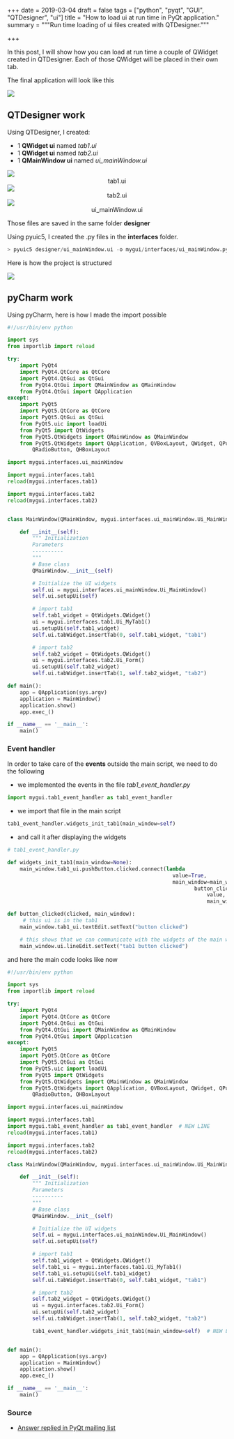 +++
date = 2019-03-04
draft = false
tags = ["python", "pyqt", "GUI", "QTDesigner", "ui"]
title = "How to load ui at run time in PyQt application."
summary = """Run time loading of ui files created with QTDesigner."""

+++

In this post, I will show how you can load at run time a couple of QWidget created in QTDesigner. Each of those
QWidget will be placed in their own tab. 

The final application will look like this

<img src='/img/posts/load_ui_at_run_time_pyqt/tab1_main_application.png' />

## QTDesigner work

Using QTDesigner, I created:
 
  * 1 **QWidget ui** named *tab1.ui*
  * 1 **QWidget ui** named *tab2.ui*
  * 1 **QMainWindow ui** named *ui_mainWindow.ui*

<img src='/img/posts/load_ui_at_run_time_pyqt/designer_tab1.png' />
<center>tab1.ui</center>

<img src='/img/posts/load_ui_at_run_time_pyqt/designer_tab2.png' />
<center>tab2.ui</center>

<img src='/img/posts/load_ui_at_run_time_pyqt/designer_main_window.png' />
<center>ui_mainWindow.ui</center>
  
Those files are saved in the same folder **designer**

Using pyuic5, I created the .py files in the **interfaces** folder.

```python
> pyuic5 designer/ui_mainWindow.ui -o mygui/interfaces/ui_mainWindow.py
```

Here is how the project is structured

<img src='/img/posts/load_ui_at_run_time_pyqt/file_tree.png' />

## pyCharm work

Using pyCharm, here is how I made the import possible

```python
#!/usr/bin/env python

import sys
from importlib import reload

try:
    import PyQt4
    import PyQt4.QtCore as QtCore
    import PyQt4.QtGui as QtGui
    from PyQt4.QtGui import QMainWindow as QMainWindow
    from PyQt4.QtGui import QApplication 
except:
    import PyQt5
    import PyQt5.QtCore as QtCore
    import PyQt5.QtGui as QtGui
    from PyQt5.uic import loadUi
    from PyQt5 import QtWidgets
    from PyQt5.QtWidgets import QMainWindow as QMainWindow
    from PyQt5.QtWidgets import QApplication, QVBoxLayout, QWidget, QPushButton, \
        QRadioButton, QHBoxLayout

import mygui.interfaces.ui_mainWindow

import mygui.interfaces.tab1
reload(mygui.interfaces.tab1)

import mygui.interfaces.tab2
reload(mygui.interfaces.tab2)


class MainWindow(QMainWindow, mygui.interfaces.ui_mainWindow.Ui_MainWindow):

    def __init__(self):
        """ Initialization
        Parameters
        ----------
        """
        # Base class
        QMainWindow.__init__(self)

        # Initialize the UI widgets
        self.ui = mygui.interfaces.ui_mainWindow.Ui_MainWindow()
        self.ui.setupUi(self)

        # import tab1
        self.tab1_widget = QtWidgets.QWidget()
        ui = mygui.interfaces.tab1.Ui_MyTab1()
        ui.setupUi(self.tab1_widget)
        self.ui.tabWidget.insertTab(0, self.tab1_widget, "tab1")

        # import tab2
        self.tab2_widget = QtWidgets.QWidget()
        ui = mygui.interfaces.tab2.Ui_Form()
        ui.setupUi(self.tab2_widget)
        self.ui.tabWidget.insertTab(1, self.tab2_widget, "tab2")

def main():
    app = QApplication(sys.argv)
    application = MainWindow()
    application.show()
    app.exec_()

if __name__ == '__main__':
    main()

```

### Event handler

In order to take care of the **events** outside the main script, we need to do the following
 
  * we implemented the events in the file *tab1_event_handler.py*
  
```python
import mygui.tab1_event_handler as tab1_event_handler
```
 
  * we import that file in the main script

```python
tab1_event_handler.widgets_init_tab1(main_window=self)
```

  * and call it after displaying the widgets

```python
# tab1_event_handler.py

def widgets_init_tab1(main_window=None):
    main_window.tab1_ui.pushButton.clicked.connect(lambda 
                                                     value=True,
                                                     main_window=main_window: 
                                                            button_clicked(
                                                                value,
                                                                main_window))

def button_clicked(clicked, main_window):
     # this ui is in the tab1
    main_window.tab1_ui.textEdit.setText("button clicked")

    # this shows that we can communicate with the widgets of the main window
    main_window.ui.lineEdit.setText("tab1 button clicked")
```

and here the main code looks like now

```python
#!/usr/bin/env python

import sys
from importlib import reload

try:
    import PyQt4
    import PyQt4.QtCore as QtCore
    import PyQt4.QtGui as QtGui
    from PyQt4.QtGui import QMainWindow as QMainWindow
    from PyQt4.QtGui import QApplication 
except:
    import PyQt5
    import PyQt5.QtCore as QtCore
    import PyQt5.QtGui as QtGui
    from PyQt5.uic import loadUi
    from PyQt5 import QtWidgets
    from PyQt5.QtWidgets import QMainWindow as QMainWindow
    from PyQt5.QtWidgets import QApplication, QVBoxLayout, QWidget, QPushButton, \
        QRadioButton, QHBoxLayout

import mygui.interfaces.ui_mainWindow

import mygui.interfaces.tab1
import mygui.tab1_event_handler as tab1_event_handler  # NEW LINE
reload(mygui.interfaces.tab1)

import mygui.interfaces.tab2
reload(mygui.interfaces.tab2)

class MainWindow(QMainWindow, mygui.interfaces.ui_mainWindow.Ui_MainWindow):

    def __init__(self):
        """ Initialization
        Parameters
        ----------
        """
        # Base class
        QMainWindow.__init__(self)

        # Initialize the UI widgets
        self.ui = mygui.interfaces.ui_mainWindow.Ui_MainWindow()
        self.ui.setupUi(self)

        # import tab1
        self.tab1_widget = QtWidgets.QWidget()
        self.tab1_ui = mygui.interfaces.tab1.Ui_MyTab1()
        self.tab1_ui.setupUi(self.tab1_widget)
        self.ui.tabWidget.insertTab(0, self.tab1_widget, "tab1")

        # import tab2
        self.tab2_widget = QtWidgets.QWidget()
        ui = mygui.interfaces.tab2.Ui_Form()
        ui.setupUi(self.tab2_widget)
        self.ui.tabWidget.insertTab(1, self.tab2_widget, "tab2")

        tab1_event_handler.widgets_init_tab1(main_window=self)  # NEW LINE


def main():
    app = QApplication(sys.argv)
    application = MainWindow()
    application.show()
    app.exec_()

if __name__ == '__main__':
    main()
```

### Source

 * [Answer replied in PyQt mailing list](https://stackoverflow.com/questions/36714078/pyqt4-how-to-make-icon-bigger-than-qpushbutton-pixmap-buttons)
